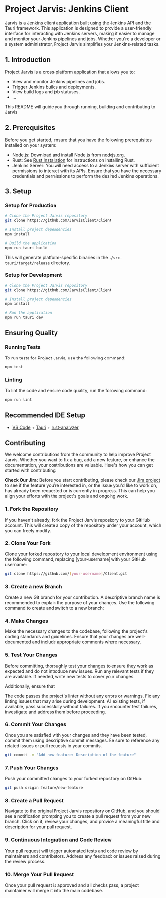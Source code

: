 # Project Jarvis: Jenkins Client

Jarvis is a Jenkins client application built using the Jenkins API and the Tauri framework. This application is designed to provide a user-friendly interface for interacting with Jenkins servers, making it easier to manage and monitor your Jenkins pipelines and jobs. Whether you're a developer or a system administrator, Project Jarvis simplifies your Jenkins-related tasks.

## 1. Introduction

Project Jarvis is a cross-platform application that allows you to:

- View and monitor Jenkins pipelines and jobs.
- Trigger Jenkins builds and deployments.
- View build logs and job statuses.
- ...

This README will guide you through running, building and contributing to Jarvis

## 2. Prerequisites

Before you get started, ensure that you have the following prerequisites installed on your system:

- Node.js: Download and install Node.js from [nodejs.org](https://nodejs.org/).
- Rust: See [Rust Installation](#rust-installation) for instructions on installing Rust.
- Jenkins Server: You will need access to a Jenkins server with sufficient permissions to interact with its APIs. Ensure that you have the necessary credentials and permissions to perform the desired Jenkins operations.

## 3. Setup
### Setup for Production
```bash
# Clone the Project Jarvis repository
git clone https://github.com/JarvisClient/Client

# Install project dependencies
npm install

# Build the application
npm run tauri build
```

This will generate platform-specific binaries in the `./src-tauri/target/release` directory.

### Setup for Development
```bash
# Clone the Project Jarvis repository
git clone https://github.com/JarvisClient/Client

# Install project dependencies
npm install

# Run the application
npm run tauri dev
```

## Ensuring Quality
### Running Tests

To run tests for Project Jarvis, use the following command:

```bash
npm test
```

### Linting

To lint the code and ensure code quality, run the following command:

```bash
npm run lint
```

## Recommended IDE Setup

- [VS Code](https://code.visualstudio.com/) + [Tauri](https://marketplace.visualstudio.com/items?itemName=tauri-apps.tauri-vscode) + [rust-analyzer](https://marketplace.visualstudio.com/items?itemName=rust-lang.rust-analyzer)


## Contributing
We welcome contributions from the community to help improve Project Jarvis. Whether you want to fix a bug, add a new feature, or enhance the documentation, your contributions are valuable. Here's how you can get started with contributing:

**Check Our Jira:** Before you start contributing, please check our [Jira project](https://jarvisci.com) to see if the feature you're interested in, or the issue you'd like to work on, has already been requested or is currently in progress. This can help you align your efforts with the project's goals and ongoing work.

### 1. Fork the Repository
If you haven't already, fork the Project Jarvis repository to your GitHub account. This will create a copy of the repository under your account, which you can freely modify.

### 2. Clone Your Fork
Clone your forked repository to your local development environment using the following command, replacing [your-username] with your GitHub username:

```bash
git clone https://github.com/[your-username]/Client.git
```

### 3. Create a new Branch
Create a new Git branch for your contribution. A descriptive branch name is recommended to explain the purpose of your changes. Use the following command to create and switch to a new branch:

### 4. Make Changes
Make the necessary changes to the codebase, following the project's coding standards and guidelines. Ensure that your changes are well-documented and include appropriate comments where necessary.

### 5. Test Your Changes
Before committing, thoroughly test your changes to ensure they work as expected and do not introduce new issues. Run any relevant tests if they are available. If needed, write new tests to cover your changes.

Additionally, ensure that:

The code passes the project's linter without any errors or warnings. Fix any linting issues that may arise during development.
All existing tests, if available, pass successfully without failures. If you encounter test failures, investigate and address them before proceeding.

### 6. Commit Your Changes
Once you are satisfied with your changes and they have been tested, commit them using descriptive commit messages. Be sure to reference any related issues or pull requests in your commits.
```bash
git commit -m "Add new feature: Description of the feature"
```
### 7. Push Your Changes
Push your committed changes to your forked repository on GitHub:
```bash
git push origin feature/new-feature
```

### 8. Create a Pull Request
Navigate to the original Project Jarvis repository on GitHub, and you should see a notification prompting you to create a pull request from your new branch. Click on it, review your changes, and provide a meaningful title and description for your pull request.

### 9. Continuous Integration and Code Review
Your pull request will trigger automated tests and code review by maintainers and contributors. Address any feedback or issues raised during the review process.

### 10. Merge Your Pull Request
Once your pull request is approved and all checks pass, a project maintainer will merge it into the main codebase.